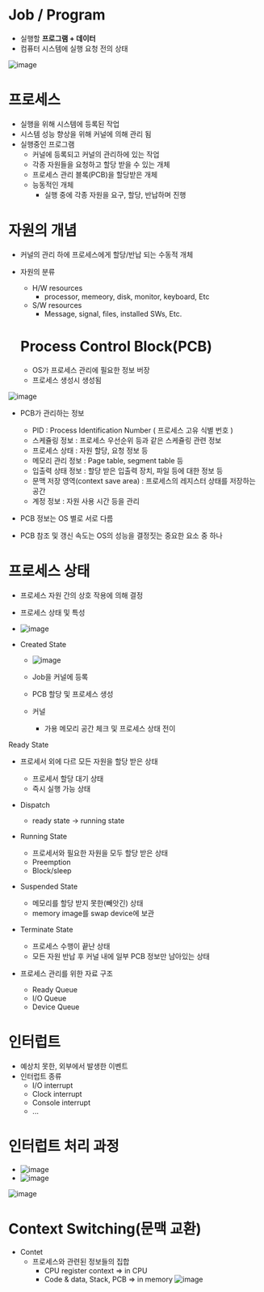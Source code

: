 <h1> Job / Program </h1>

- 실행할 <b> 프로그램 + 데이터 </b>
- 컴퓨터 시스템에 실행 요청 전의 상태

![image](https://github.com/youbeen2798/Deep-CS-study_for_interview/assets/62228401/6cd43bb8-22cb-441e-8fc6-89624c38f48e)

<h1> 프로세스 </h1>

- 실행을 위해 시스템에 등록된 작업
- 시스템 성능 향상을 위해 커널에 의해 관리 됨
- 실행중인 프로그램
  - 커널에 등록되고 커널의 관리하에 있는 작업
  - 각종 자원들을 요청하고 할당 받을 수 있는 개체
  - 프로세스 관리 블록(PCB)을 할당받은 개체
  - 능동적인 개체
      - 실행 중에 각종 자원을 요구, 할당, 반납하며 진행

<h1> 자원의 개념 </h1>

- 커널의 관리 하에 프로세스에게 할당/반납 되는 수동적 개체

- 자원의 분류
    - H/W resources
      - processor, memeory, disk, monitor, keyboard, Etc
    - S/W resources
      - Message, signal, files, installed SWs, Etc.
  <h1> Process Control Block(PCB) </h1>

  - OS가 프로세스 관리에 필요한 정보 버장
  - 프로세스 생성시 생성됨

 ![image](https://github.com/youbeen2798/Deep-CS-study_for_interview/assets/62228401/2f1305cd-1254-42ec-aa72-9d5d6c9b3067)

- PCB가 관리하는 정보

  - PID : Process Identification Number ( 프로세스 고유 식별 번호 )
  - 스케쥴링 정보 : 프로세스 우선순위 등과 같은 스케쥴링 관련 정보
  - 프로세스 상태 : 자원 할당, 요청 정보 등
  - 메모리 관리 정보 : Page table, segment table 등
  - 입출력 상태 정보 : 할당 받은 입출력 장치, 파일 등에 대한 정보 등
  - 문맥 저장 영역(context save area) : 프로세스의 레지스터 상태를 저장하는 공간
  - 계정 정보 : 자원 사용 시간 등을 관리

- PCB 정보는 OS 별로 서로 다름
- PCB 참조 및 갱신 속도는 OS의 성능을 결정짓는 중요한 요소 중 하나

<h1> 프로세스 상태 </h1>

- 프로세스 자원 간의 상호 작용에 의해 결정
- 프로세스 상태 및 특성
- ![image](https://github.com/youbeen2798/Deep-CS-study_for_interview/assets/62228401/57c99a8c-ae2b-42d0-b545-4f6ba5134412)


- Created State

   - ![image](https://github.com/youbeen2798/Deep-CS-study_for_interview/assets/62228401/4f55df61-e9cd-43c3-82d7-66832b177e22)

    - Job을 커널에 등록
    - PCB 할당 및 프로세스 생성
    - 커널
      - 가용 메모리 공간 체크 및 프로세스 상태 전이

Ready State

- 프로세서 외에 다르 모든 자원을 할당 받은 상태
    - 프로세서 할당 대기 상태
    - 즉시 실행 가능 상태
- Dispatch
    - ready state -> running state
 
- Running State

    - 프로세서와 필요한 자원을 모두 할당 받은 상태
    - Preemption
    - Block/sleep

- Suspended State

    - 메모리를 할당 받지 못한(빼앗긴) 상태
    - memory image를 swap device에 보관

- Terminate State
  - 프로세스 수행이 끝난 상태
  - 모든 자원 반납 후  커널 내에 일부 PCB 정보만 남아있는 상태

- 프로세스 관리를 위한 자료 구조
    - Ready Queue
    - I/O Queue
    - Device Queue

<h1> 인터럽트 </h1>

- 예상치 못한, 외부에서 발생한 이벤트
- 인터럽트 종류
  - I/O interrupt
  - Clock interrupt
  - Console interrupt
  - ...
 
<h1> 인터럽트 처리 과정 </h1>

- ![image](https://github.com/youbeen2798/Deep-CS-study_for_interview/assets/62228401/eaa391c7-8931-4de3-b404-09adf523a16b)
- ![image](https://github.com/youbeen2798/Deep-CS-study_for_interview/assets/62228401/7256d3bd-98d1-4404-a842-6cc4a8f0c112)


![image](https://github.com/youbeen2798/Deep-CS-study_for_interview/assets/62228401/8a3e9272-3f12-4296-9e92-d87d9f7625e0)
<h1> Context Switching(문맥 교환) </h1>

- Contet
    - 프로세스와 관련된 정보들의 집합
        - CPU register context => in CPU
        - Code & data, Stack, PCB => in memory
![image](https://github.com/youbeen2798/Deep-CS-study_for_interview/assets/62228401/6cb1a86f-bdab-46cd-acea-0d7a757781f0)
